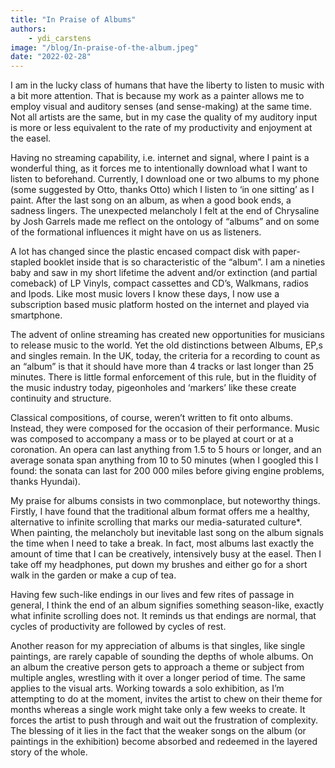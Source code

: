 ```yaml
---
title: "In Praise of Albums"
authors: 
    - ydi_carstens
image: "/blog/In-praise-of-the-album.jpeg"
date: "2022-02-28"
---
```


I am in the lucky class of humans that have the liberty to listen to music with a bit more attention. That is because my work as a painter allows me to employ visual and auditory senses (and sense-making) at the same time. Not all artists are the same, but in my case the quality of my auditory input is more or less equivalent to the rate of my productivity and enjoyment at the easel.

Having no streaming capability, i.e. internet and signal, where I paint is a wonderful thing, as it forces me to intentionally download what I want to listen to beforehand. Currently, I download one or two albums to my phone (some suggested by Otto, thanks Otto) which I listen to ‘in one sitting’ as I paint. After the last song on an album, as when a good book ends, a sadness lingers. The unexpected melancholy I felt at the end of Chrysaline by Josh Garrels made me reflect on the ontology of “albums” and on some of the formational influences it might have on us as listeners.

A lot has changed since the plastic encased compact disk with paper-stapled booklet inside that is so characteristic of the “album”. I am a nineties baby and saw in my short lifetime the advent and/or extinction (and partial comeback) of LP Vinyls, compact cassettes and CD’s, Walkmans, radios and Ipods. Like most music lovers I know these days, I now use a subscription based music platform hosted on the internet and played via smartphone.

The advent of online streaming has created new opportunities for musicians to release music to the world. Yet the old distinctions between Albums, EP,s and singles remain. In the UK, today, the criteria for a recording to count as an “album” is that it should have more than 4 tracks or last longer than 25 minutes. There is little formal enforcement of this rule, but in the fluidity of the music industry today, pigeonholes and ‘markers’ like these create continuity and structure.

Classical compositions, of course, weren’t written to fit onto albums. Instead, they were composed for the occasion of their performance. Music was composed to accompany a mass or to be played at court or at a coronation. An opera can last anything from 1.5 to 5 hours or longer, and an average sonata span anything from 10 to 50 minutes (when I googled this I found: the sonata can last for 200 000 miles before giving engine problems, thanks Hyundai).

My praise for albums consists in two commonplace, but noteworthy things. Firstly, I have found that the traditional album format offers me a healthy, alternative to infinite scrolling that marks our media-saturated culture*. When painting, the melancholy but inevitable last song on the album signals the time when I need to take a break. In fact, most albums last exactly the amount of time that I can be creatively, intensively busy at the easel. Then I take off my headphones, put down my brushes and either go for a short walk in the garden or make a cup of tea.

Having few such-like endings in our lives and few rites of passage in general, I think the end of an album signifies something season-like, exactly what infinite scrolling does not. It reminds us that endings are normal, that cycles of productivity are followed by cycles of rest.

Another reason for my appreciation of albums is that singles, like single paintings, are rarely capable of sounding the depths of whole albums. On an album the creative person gets to approach a theme or subject from multiple angles, wrestling with it over a longer period of time. The same applies to the visual arts. Working towards a solo exhibition, as I’m attempting to do at the moment, invites the artist to chew on their theme for months whereas a single work might take only a few weeks to create. It forces the artist to push through and wait out the frustration of complexity. The blessing of it lies in the fact that the weaker songs on the album (or paintings in the exhibition) become absorbed and redeemed in the layered story of the whole.